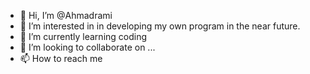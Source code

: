 - 👋 Hi, I’m @Ahmadrami
- 👀 I’m interested in in developing my own program in the near future.   
- 🌱 I’m currently learning coding 
- 💞️ I’m looking to collaborate on ...
- 📫 How to reach me 

<!---
Ahmadrami/Ahmadrami is a ✨ special ✨ repository because its `README.md` (this file) appears on your GitHub profile.
You can click the Preview link to take a look at your changes.
--->
